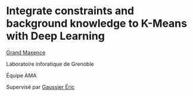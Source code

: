 # Integrate constraints and background knowledge to K-Means with Deep Learning

[Grand Maxence](mailto:maxence.grand@etu.univ-grenoble-alpes.fr)

Laboratoire inforatique de Grenoble

Équipe AMA

Supervisé par [Gaussier Éric](mailto:Eric.Gaussier@imag.fr)

